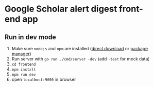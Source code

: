 # Google Scholar alert digest front-end app

## Run in dev mode

1. Make sure `nodejs` and `npm` are installed ([direct download](https://nodejs.org/en/download/) or [package manager](https://nodejs.org/en/download/package-manager/))
2. Run server with `go run ./cmd/server -dev` (add `-test` for mock data)
3. `cd frontend`
4. `npm install`
5. `npm run dev`
6. open `localhost:9000` in browser
